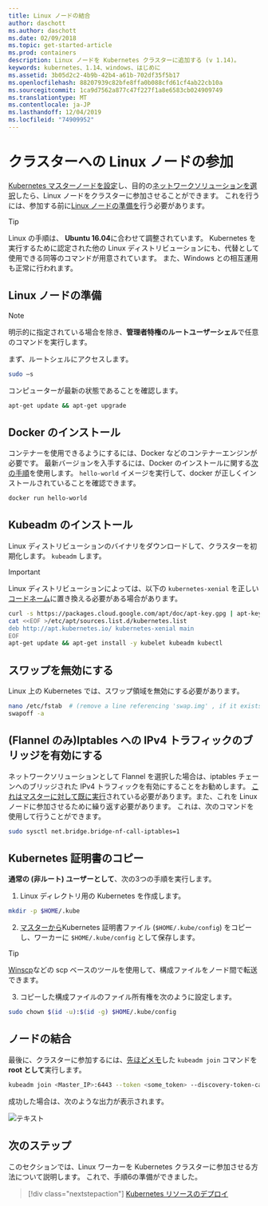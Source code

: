 ```yaml
---
title: Linux ノードの結合
author: daschott
ms.author: daschott
ms.date: 02/09/2018
ms.topic: get-started-article
ms.prod: containers
description: Linux ノードを Kubernetes クラスターに追加する (v 1.14)。
keywords: kubernetes、1.14、windows、はじめに
ms.assetid: 3b05d2c2-4b9b-42b4-a61b-702df35f5b17
ms.openlocfilehash: 88207939c82bfe8ffa0b088cfd61cf4ab22cb10a
ms.sourcegitcommit: 1ca9d7562a877c47f227f1a8e6583cb024909749
ms.translationtype: MT
ms.contentlocale: ja-JP
ms.lasthandoff: 12/04/2019
ms.locfileid: "74909952"
---
```

# <a name="joining-linux-nodes-to-a-cluster"></a>クラスターへの Linux ノードの参加

[Kubernetes マスターノードを設定](creating-a-linux-master.md)し、目的の[ネットワークソリューションを選択](network-topologies.md)したら、Linux ノードをクラスターに参加させることができます。 これを行うには、参加する前に[Linux ノードの準備を](joining-linux-workers.md#preparing-a-linux-node)行う必要があります。
> [!tip]
> Linux の手順は、 **Ubuntu 16.04**に合わせて調整されています。 Kubernetes を実行するために認定された他の Linux ディストリビューションにも、代替として使用できる同等のコマンドが用意されています。 また、Windows との相互運用も正常に行われます。

## <a name="preparing-a-linux-node"></a>Linux ノードの準備

> [!NOTE]
> 明示的に指定されている場合を除き、**管理者特権のルートユーザーシェル**で任意のコマンドを実行します。

まず、ルートシェルにアクセスします。

```bash
sudo –s
```

コンピューターが最新の状態であることを確認します。

```bash
apt-get update && apt-get upgrade
```

## <a name="install-docker"></a>Docker のインストール

コンテナーを使用できるようにするには、Docker などのコンテナーエンジンが必要です。 最新バージョンを入手するには、Docker のインストールに関する[次の手順](https://docs.docker.com/install/linux/docker-ce/ubuntu/)を使用します。 `hello-world` イメージを実行して、docker が正しくインストールされていることを確認できます。

```bash
docker run hello-world
```

## <a name="install-kubeadm"></a>Kubeadm のインストール

Linux ディストリビューションのバイナリをダウンロードして、クラスターを初期化します。 `kubeadm` します。

> [!Important]  
> Linux ディストリビューションによっては、以下の `kubernetes-xenial` を正しい[コードネーム](https://wiki.ubuntu.com/Releases)に置き換える必要がある場合があります。

``` bash
curl -s https://packages.cloud.google.com/apt/doc/apt-key.gpg | apt-key add -
cat <<EOF >/etc/apt/sources.list.d/kubernetes.list
deb http://apt.kubernetes.io/ kubernetes-xenial main
EOF
apt-get update && apt-get install -y kubelet kubeadm kubectl 
```

## <a name="disable-swap"></a>スワップを無効にする

Linux 上の Kubernetes では、スワップ領域を無効にする必要があります。

``` bash
nano /etc/fstab  # (remove a line referencing 'swap.img' , if it exists)
swapoff -a
```

## <a name="flannel-only-enable-bridged-ipv4-traffic-to-iptables"></a>(Flannel のみ)Iptables への IPv4 トラフィックのブリッジを有効にする

ネットワークソリューションとして Flannel を選択した場合は、iptables チェーンへのブリッジされた IPv4 トラフィックを有効にすることをお勧めします。 [これはマスターに対して既に実行](network-topologies.md#flannel-in-host-gateway-mode)されている必要があります。また、これを Linux ノードに参加させるために繰り返す必要があります。 これは、次のコマンドを使用して行うことができます。

``` bash
sudo sysctl net.bridge.bridge-nf-call-iptables=1
```

## <a name="copy-kubernetes-certificate"></a>Kubernetes 証明書のコピー

**通常の (非ルート) ユーザーとして**、次の3つの手順を実行します。

1. Linux ディレクトリ用の Kubernetes を作成します。

```bash
mkdir -p $HOME/.kube
```

2. [マスターから](./creating-a-linux-master.md#collect-cluster-information)Kubernetes 証明書ファイル (`$HOME/.kube/config`) をコピーし、ワーカーに `$HOME/.kube/config` として保存します。

> [!tip]
> [Winscp](https://winscp.net/eng/download.php)などの scp ベースのツールを使用して、構成ファイルをノード間で転送できます。

3. コピーした構成ファイルのファイル所有権を次のように設定します。

``` bash
sudo chown $(id -u):$(id -g) $HOME/.kube/config
```

## <a name="joining-node"></a>ノードの結合

最後に、クラスターに参加するには、[先ほどメモ](./creating-a-linux-master.md#initialize-master)した `kubeadm join` コマンドを**root として**実行します。

```bash
kubeadm join <Master_IP>:6443 --token <some_token> --discovery-token-ca-cert-hash <some_hash>
```

成功した場合は、次のような出力が表示されます。

![テキスト](./media/node-join.png)

## <a name="next-steps"></a>次のステップ

このセクションでは、Linux ワーカーを Kubernetes クラスターに参加させる方法について説明します。 これで、手順6の準備ができました。
> [!div class="nextstepaction"]
> [Kubernetes リソースのデプロイ](./deploying-resources.md)